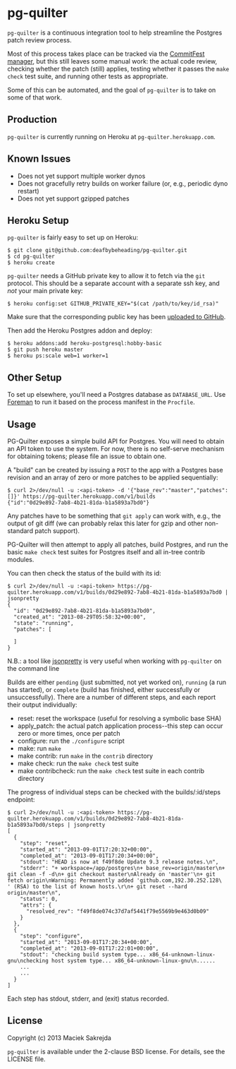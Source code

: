 # pg-quilter

`pg-quilter` is a continuous integration tool to help streamline the
Postgres patch review process.

Most of this process takes place can be tracked via the [CommitFest
manager](https://commitfest.postgresql.org/), but this still leaves
some manual work: the actual code review, checking whether the patch
(still) applies, testing whether it passes the `make check` test
suite, and running other tests as appropriate.

Some of this can be automated, and the goal of `pg-quilter` is to take
on some of that work.


## Production

`pg-quilter` is currently running on Heroku at
`pg-quilter.herokuapp.com`.


## Known Issues

 * Does not yet support multiple worker dynos
 * Does not gracefully retry builds on worker failure (or, e.g.,
   periodic dyno restart)
 * Does not yet support gzipped patches

## Heroku Setup

`pg-quilter` is fairly easy to set up on Heroku:

```console
$ git clone git@github.com:deafbybeheading/pg-quilter.git
$ cd pg-quilter
$ heroku create
```

`pg-quilter` needs a GitHub private key to allow it to fetch via the
`git` protocol. This should be a separate account with a separate ssh
key, and *not* your main private key:

```console
$ heroku config:set GITHUB_PRIVATE_KEY="$(cat /path/to/key/id_rsa)"
```

Make sure that the corresponding public key has been [uploaded to
GitHub](https://github.com/settings/ssh).

Then add the Heroku Postgres addon and deploy:

```console
$ heroku addons:add heroku-postgresql:hobby-basic
$ git push heroku master
$ heroku ps:scale web=1 worker=1
```


## Other Setup

To set up elsewhere, you'll need a Postgres database as
`DATABASE_URL`. Use [Foreman](https://github.com/ddollar/foreman) to
run it based on the process manifest in the `Procfile`.


## Usage

PG-Quilter exposes a simple build API for Postgres. You will need to
obtain an API token to use the system. For now, there is no self-serve
mechanism for obtaining tokens; please file an issue to obtain one.

A "build" can be created by issuing a `POST` to the app with a
Postgres base revision and an array of zero or more patches to be
applied sequentially:

```console
$ curl 2>/dev/null -u :<api-token> -d '{"base_rev":"master","patches":[]}' https://pg-quilter.herokuapp.com/v1/builds
{"id":"0d29e892-7ab8-4b21-81da-b1a5893a7bd0"}
```

Any patches have to be something that `git apply` can work with, e.g.,
the output of git diff (we can probably relax this later for gzip and
other non-standard patch support).

PG-Quilter will then attempt to apply all patches, build Postgres, and
run the basic `make check` test suites for Postgres itself and all
in-tree contrib modules.

You can then check the status of the build with its id:

```console
$ curl 2>/dev/null -u :<api-token> https://pg-quilter.herokuapp.com/v1/builds/0d29e892-7ab8-4b21-81da-b1a5893a7bd0 | jsonpretty
{
  "id": "0d29e892-7ab8-4b21-81da-b1a5893a7bd0",
  "created_at": "2013-08-29T05:58:32+00:00",
  "state": "running",
  "patches": [

  ]
}
```

N.B.: a tool like
[jsonpretty](https://github.com/nicksieger/jsonpretty) is very useful
when working with `pg-quilter` on the command line

Builds are either `pending` (just submitted, not yet worked on),
`running` (a run has started), or `complete` (build has finished,
either successfully or unsuccessfully). There are a number of different
steps, and each report their output individually:

 * reset: reset the workspace (useful for resolving a symbolic base SHA)
 * apply_patch: the actual patch application process--this step can
   occur zero or more times, once per patch
 * configure: run the `./configure` script
 * make: run `make`
 * make contrib: run `make` in the `contrib` directory
 * make check: run the `make check` test suite
 * make contribcheck: run the `make check` test suite in each contrib
   directory

The progress of individual steps can be checked with the
builds/:id/steps endpoint:

```console
$ curl 2>/dev/null -u :<api-token> https://pg-quilter.herokuapp.com/v1/builds/0d29e892-7ab8-4b21-81da-b1a5893a7bd0/steps | jsonpretty
[
  {
    "step": "reset",
    "started_at": "2013-09-01T17:20:32+00:00",
    "completed_at": "2013-09-01T17:20:34+00:00",
    "stdout": "HEAD is now at f49f8de Update 9.3 release notes.\n",
    "stderr": "+ workspace=/app/postgres\n+ base_rev=origin/master\n+ git clean -f -d\n+ git checkout master\nAlready on 'master'\n+ git fetch origin\nWarning: Permanently added 'github.com,192.30.252.128\
' (RSA) to the list of known hosts.\r\n+ git reset --hard origin/master\n",
    "status": 0,
    "attrs": {
      "resolved_rev": "f49f8de074c37d7af5441f79e5569b9e463d0b09"
    }
  },
  {
    "step": "configure",
    "started_at": "2013-09-01T17:20:34+00:00",
    "completed_at": "2013-09-01T17:22:01+00:00",
    "stdout": "checking build system type... x86_64-unknown-linux-gnu\nchecking host system type... x86_64-unknown-linux-gnu\n......
    ...
    ...
  }
]
```

Each step has stdout, stderr, and (exit) status recorded.


## License

Copyright (c) 2013 Maciek Sakrejda

`pg-quilter` is available under the 2-clause BSD license. For details,
see the LICENSE file.
